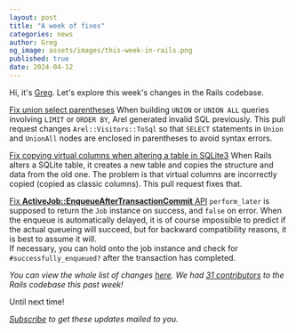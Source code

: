 ```yaml
---
layout: post
title: "A week of fixes"
categories: news
author: Greg
og_image: assets/images/this-week-in-rails.png
published: true
date: 2024-04-12
---
```



Hi, it's [Greg](https://greg.molnar.io). Let's explore this week's changes in the Rails codebase.


[Fix union select parentheses](https://github.com/rails/rails/pull/51549)
When building `UNION` or `UNION ALL` queries involving `LIMIT` or `ORDER BY`, Arel generated invalid SQL previously. This pull request changes `Arel::Visitors::ToSql` so that `SELECT` statements in `Union` and `UnionAll` nodes are enclosed in parentheses to avoid syntax errors.

[Fix copying virtual columns when altering a table in SQLite3](https://github.com/rails/rails/pull/51531)
When Rails alters a SQLite table, it creates a new table and copies the structure and data from the old one.
The problem is that virtual columns are incorrectly copied (copied as classic columns). This pull request fixes that.

[Fix **ActiveJob::EnqueueAfterTransactionCommit** API](https://github.com/rails/rails/pull/51525)
`perform_later` is supposed to return the `Job` instance on success, and `false` on error. When the enqueue is automatically delayed, it is of course impossible to predict if the actual queueing will succeed, but for backward compatibility reasons, it is best to assume it will.<br/>
If necessary, you can hold onto the job instance and check for `#successfully_enqueued?` after the transaction has completed.

_You can view the whole list of changes [here](https://github.com/rails/rails/compare/@%7B2024-04-05%7D...main@%7B2024-04-12%7D)._
_We had [31 contributors](https://contributors.rubyonrails.org/contributors/in-time-window/20240405-20240412) to the Rails codebase this past week!_

Until next time!

_[Subscribe](https://world.hey.com/this.week.in.rails) to get these updates mailed to you._
